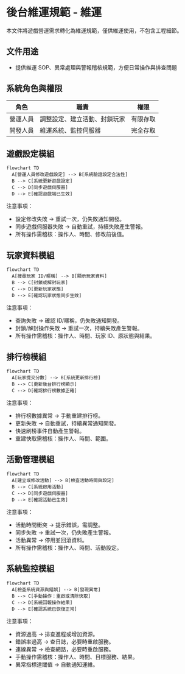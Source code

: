 # 後台維運規範 - 維運

本文件將遊戲營運需求轉化為維運規範，僅供維運使用，不包含工程細節。

## 文件用途

- 提供維運 SOP、異常處理與警報稽核規範，方便日常操作與排查問題

## 系統角色與權限

| 角色     | 職責                         | 權限     |
| -------- | ---------------------------- | -------- |
| 營運人員 | 調整設定、建立活動、封鎖玩家 | 有限存取 |
| 開發人員 | 維運系統、監控伺服器         | 完全存取 |

## 遊戲設定模組

```mermaid
flowchart TD
  A[營運人員修改遊戲設定] --> B[系統驗證設定合法性]
  B --> C[系統更新遊戲設定]
  C --> D[同步遊戲伺服器]
  D --> E[確認遊戲端已生效]
```

注意事項：

- 設定修改失敗 → 重試一次，仍失敗通知開發。
- 同步遊戲伺服器失敗 → 自動重試，持續失敗產生警報。
- 所有操作需稽核：操作人、時間、修改前後值。

## 玩家資料模組

```mermaid
flowchart TD
  A[搜尋玩家 ID/暱稱] --> B[顯示玩家資料]
  B --> C[封鎖或解封玩家]
  C --> D[更新玩家狀態]
  D --> E[確認玩家狀態同步生效]
```

注意事項：

- 查詢失敗 → 確認 ID/暱稱，仍失敗通知開發。
- 封鎖/解封操作失敗 → 重試一次，持續失敗產生警報。
- 所有操作需稽核：操作人、時間、玩家 ID、原狀態與結果。

## 排行榜模組

```mermaid
flowchart TD
  A[玩家提交分數] --> B[系統更新排行榜]
  B --> C[更新後台排行榜顯示]
  C --> D[確認排行榜數據正確]
```

注意事項：

- 排行榜數據異常 → 手動重建排行榜。
- 更新失敗 → 自動重試，持續異常通知開發。
- 快速刷榜事件自動產生警報。
- 重建快取需稽核：操作人、時間、範圍。

## 活動管理模組

```mermaid
flowchart TD
  A[建立或修改活動] --> B[檢查活動時間與設定]
  B --> C[系統啟用活動]
  C --> D[同步遊戲伺服器]
  D --> E[確認活動已生效]
```

注意事項：

- 活動時間衝突 → 提示錯誤，需調整。
- 同步失敗 → 重試一次，仍失敗產生警報。
- 活動異常 → 停用並回滾資料。
- 所有操作需稽核：操作人、時間、活動設定。

## 系統監控模組

```mermaid
flowchart TD
  A[檢查系統資源與錯誤] --> B[發現異常]
  B --> C[手動操作：重啟或清除快取]
  C --> D[系統回報操作結果]
  D --> E[確認系統已恢復正常]
```

注意事項：

- 資源過高 → 排查進程或增加資源。
- 錯誤率過高 → 查日誌，必要時重啟服務。
- 連線異常 → 檢查網路，必要時重啟服務。
- 手動操作需稽核：操作人、時間、目標服務、結果。
- 異常指標達閾值 → 自動通知運維。
